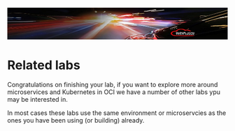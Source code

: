 ![](../images/customer.logo2.png)

# Related labs

Congratulations on finishing your lab, if you want to explore more around microservices and Kubernetes in OCI we have a number of other labs ypu may be interested in.

In most cases these labs use the same environment or microservcies as the ones you have been using (or building) already.